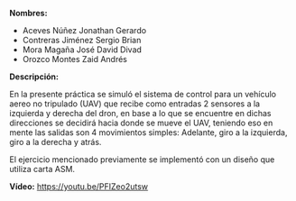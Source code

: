 __Nombres:__ 
- Aceves Núñez Jonathan Gerardo
- Contreras Jiménez Sergio Brian
- Mora Magaña José David Divad
- Orozco Montes Zaid Andrés

__Descripción:__

En la presente práctica se simuló el sistema de control para un vehículo aereo no tripulado (UAV) que recibe como entradas 2
sensores a la izquierda y derecha del dron, en base a lo que se encuentre en dichas direcciones se decidirá hacia donde se mueve
el UAV, teniendo eso en mente las salidas son 4 movimientos simples: Adelante, giro a la izquierda, giro a la derecha y atrás.

El ejercicio mencionado previamente se implementó con un diseño que utiliza carta ASM.

__Vídeo:__
https://youtu.be/PFIZeo2utsw
